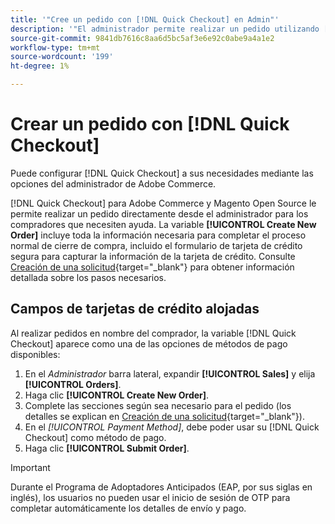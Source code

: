```yaml
---
title: '"Cree un pedido con [!DNL Quick Checkout] en Admin"'
description: '"El administrador permite realizar un pedido utilizando [!DNL Quick Checkout] directamente desde el administrador de un comerciante para sus clientes que necesiten ayuda".'
source-git-commit: 9841db7616c8aa6d5bc5af3e6e92c0abe9a4a1e2
workflow-type: tm+mt
source-wordcount: '199'
ht-degree: 1%

---
```


# Crear un pedido con [!DNL Quick Checkout]

Puede configurar [!DNL Quick Checkout] a sus necesidades mediante las opciones del administrador de Adobe Commerce.

[!DNL Quick Checkout] para Adobe Commerce y Magento Open Source le permite realizar un pedido directamente desde el administrador para los compradores que necesiten ayuda. La variable **[!UICONTROL Create New Order]** incluye toda la información necesaria para completar el proceso normal de cierre de compra, incluido el formulario de tarjeta de crédito segura para capturar la información de la tarjeta de crédito. Consulte [Creación de una solicitud](https://docs.magento.com/user-guide/customers/customer-account-create-order.html){target=&quot;_blank&quot;} para obtener información detallada sobre los pasos necesarios.

## Campos de tarjetas de crédito alojadas

Al realizar pedidos en nombre del comprador, la variable [!DNL Quick Checkout] aparece como una de las opciones de métodos de pago disponibles:

1. En el _Administrador_ barra lateral, expandir **[!UICONTROL Sales]** y elija **[!UICONTROL Orders]**.
1. Haga clic **[!UICONTROL Create New Order]**.
1. Complete las secciones según sea necesario para el pedido (los detalles se explican en [Creación de una solicitud](https://docs.magento.com/user-guide/customers/customer-account-create-order.html){target=&quot;_blank&quot;}).
1. En el _[!UICONTROL Payment Method]_, debe poder usar su [!DNL Quick Checkout] como método de pago.
1. Haga clic **[!UICONTROL Submit Order]**.

>[!IMPORTANT]
>
> Durante el Programa de Adoptadores Anticipados (EAP, por sus siglas en inglés), los usuarios no pueden usar el inicio de sesión de OTP para completar automáticamente los detalles de envío y pago.
